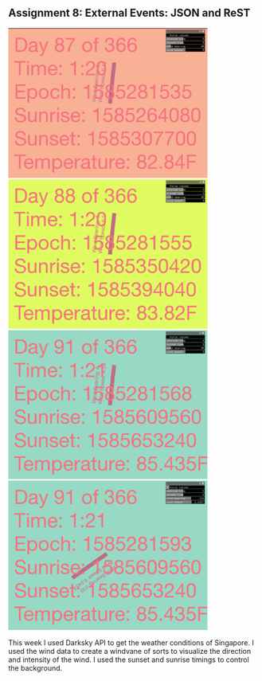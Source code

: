 ## Assignment 8: External Events: JSON and ReST ##

<img src="https://github.com/sycrus/openframeworks/blob/master/Assignment_8/img/87.png?raw=true" width=400>  <img src="https://github.com/sycrus/openframeworks/blob/master/Assignment_8/img/88.png?raw=true" width=400> <br>
<img src="https://github.com/sycrus/openframeworks/blob/master/Assignment_8/img/91.png?raw=true" width=400>   <a href="https://vimeo.com/401217538">
  <img src="https://github.com/sycrus/openframeworks/blob/master/Assignment_8/img/91 force.png?raw=true" alt="derp" width=400>
</a>

This week I used Darksky API to get the weather conditions of Singapore. I used the wind data to create a windvane of sorts to visualize the direction and intensity of the wind. I used the sunset and sunrise timings to control the background.
